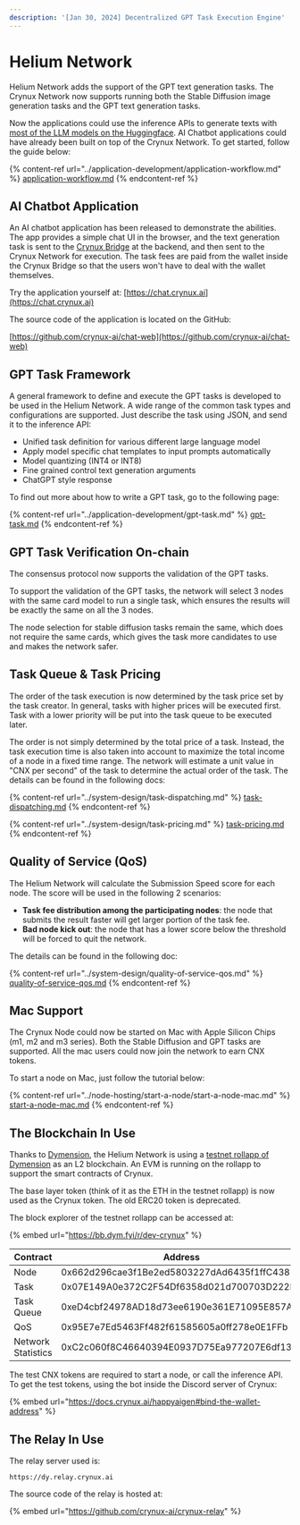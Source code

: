 ```yaml
---
description: '[Jan 30, 2024] Decentralized GPT Task Execution Engine'
---
```


# Helium Network

Helium Network adds the support of the GPT text generation tasks. The Crynux Network now supports running both the Stable Diffusion image generation tasks and the GPT text generation tasks.

Now the applications could use the inference APIs to generate texts with [most of the LLM models on the Huggingface](https://huggingface.co/models?pipeline\_tag=text-generation\&sort=trending). AI Chatbot applications could have already been built on top of the Crynux Network. To get started, follow the guide below:

{% content-ref url="../application-development/application-workflow.md" %}
[application-workflow.md](../application-development/application-workflow.md)
{% endcontent-ref %}

## AI Chatbot Application

An AI chatbot application has been released to demonstrate the abilities. The app provides a simple chat UI in the browser, and the text generation task is sent to the [Crynux Bridge](https://github.com/crynux-ai/crynux-bridge) at the backend, and then sent to the Crynux Network for execution. The task fees are paid from the wallet inside the Crynux Bridge so that the users won't have to deal with the wallet themselves.

Try the application yourself at: [https://chat.crynux.ai](https://chat.crynux.ai)

The source code of the application is located on the GitHub:

[https://github.com/crynux-ai/chat-web](https://github.com/crynux-ai/chat-web)

## GPT Task Framework

A general framework to define and execute the GPT tasks is developed to be used in the Helium Network. A wide range of the common task types and configurations are supported. Just describe the task using JSON, and send it to the inference API:

* Unified task definition for various different large language model
* Apply model specific chat templates to input prompts automatically
* Model quantizing (INT4 or INT8)
* Fine grained control text generation arguments
* ChatGPT style response

To find out more about how to write a GPT task, go to the following page:

{% content-ref url="../application-development/gpt-task.md" %}
[gpt-task.md](../application-development/gpt-task.md)
{% endcontent-ref %}

## GPT Task Verification On-chain

The consensus protocol now supports the validation of the GPT tasks.

To support the validation of the GPT tasks, the network will select 3 nodes with the same card model to run a single task, which ensures the results will be exactly the same on all the 3 nodes.

The node selection for stable diffusion tasks remain the same, which does not require the same cards, which gives the task more candidates to use and makes the network safer.

## Task Queue & Task Pricing

The order of the task execution is now determined by the task price set by the task creator. In general, tasks with higher prices will be executed first. Task with a lower priority will be put into the task queue to be executed later.

The order is not simply determined by the total price of a task. Instead, the task execution time is also taken into account to maximize the total income of a node in a fixed time range. The network will estimate a unit value in "CNX per second" of the task to determine the actual order of the task. The details can be found in the following docs:

{% content-ref url="../system-design/task-dispatching.md" %}
[task-dispatching.md](../system-design/task-dispatching.md)
{% endcontent-ref %}

{% content-ref url="../system-design/task-pricing.md" %}
[task-pricing.md](../system-design/task-pricing.md)
{% endcontent-ref %}

## Quality of Service (QoS)

The Helium Network will calculate the Submission Speed score for each node. The score will be used in the following 2 scenarios:

* **Task fee distribution among the participating nodes**: the node that submits the result faster will get larger portion of the task fee.
* **Bad node kick out**: the node that has a lower score below the threshold will be forced to quit the network.

The details can be found in the following doc:

{% content-ref url="../system-design/quality-of-service-qos.md" %}
[quality-of-service-qos.md](../system-design/quality-of-service-qos.md)
{% endcontent-ref %}

## Mac Support

The Crynux Node could now be started on Mac with Apple Silicon Chips (m1, m2 and m3 series). Both the Stable Diffusion and GPT tasks are supported. All the mac users could now join the network to earn CNX tokens.

To start a node on Mac, just follow the tutorial below:

{% content-ref url="../node-hosting/start-a-node/start-a-node-mac.md" %}
[start-a-node-mac.md](../node-hosting/start-a-node/start-a-node-mac.md)
{% endcontent-ref %}

## The Blockchain In Use

Thanks to [Dymension](https://dymension.xyz/), the Helium Network is using a [testnet rollapp of Dymension](https://testnet.dymension.xyz/rollapp/crynux\_10000-1/metrics) as an L2 blockchain. An EVM is running on the rollapp to support the smart contracts of Crynux.

The base layer token (think of it as the ETH in the testnet rollapp) is now used as the Crynux token. The old ERC20 token is deprecated.

The block explorer of the testnet rollapp can be accessed at:

{% embed url="https://bb.dym.fyi/r/dev-crynux" %}

| Contract           | Address                                    |
| ------------------ | ------------------------------------------ |
| Node               | 0x662d296cae3f1Be2ed5803227dAd6435f1ffC438 |
| Task               | 0x07E149A0e372C2F54Df6358d021d700703D222D1 |
| Task Queue         | 0xeD4cbf24978AD18d73ee6190e361E71095E857A7 |
| QoS                | 0x95E7e7Ed5463Ff482f61585605a0ff278e0E1FFb |
| Network Statistics | 0xC2c060f8C46640394E0937D75Ea977207E6df130 |

The test CNX tokens are required to start a node, or call the inference API. To get the test tokens, using the bot inside the Discord server of Crynux:

{% embed url="https://docs.crynux.ai/happyaigen#bind-the-wallet-address" %}

## The Relay In Use

The relay server used is:

```url
https://dy.relay.crynux.ai
```

The source code of the relay is hosted at:

{% embed url="https://github.com/crynux-ai/crynux-relay" %}

